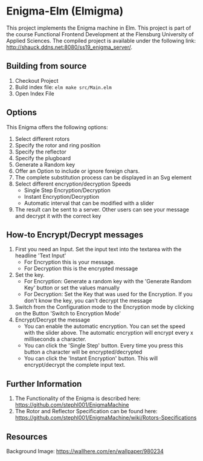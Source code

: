 # Enigma-Elm (Elmigma)
This project implements the Enigma machine in Elm.  This project is part of the course Functional Frontend Development at the 
Flensburg University of Applied Sciences.
The compiled project is available under the following link: http://shauck.ddns.net:8080/ss19_enigma_server/.

## Building from source

1. Checkout Project
2. Build index file: `elm make src/Main.elm`
3. Open Index File

## Options

This Enigma offers the following options:
1. Select different rotors
2. Specify the rotor and ring position
3. Specify the reflector
4. Specify the plugboard
5. Generate a Random key
6. Offer an Option to include or ignore foreign chars. 
7. The complete substitution process can be displayed in an Svg element
8. Select different encryption/decryption Speeds
    * Single Step Encryption/Decryption
    * Instant Encryption/Decryption
    * Automatic interval that can be modified with a slider
9. The result can be sent to a server. Other users can see your message and decrypt it with the correct key

## How-to Encrypt/Decrypt messages

1. First you need an Input. Set the input text into the textarea with the headline 'Text Input'
    * For Encryption this is your message. 
    * For Decryption this is the encrypted message
2. Set the key. 
    * For Encryption: Generate a random key with the 'Generate Random Key' button or set the values manually
    * For Decryption: Set the Key that was used for the Encryption. If you don't know the key, you can't decrypt the 
    message
3. Switch from the Configuration mode to the Encryption mode by clicking on the Button 'Switch to Encryption Mode'
4. Encrypt/Decrypt the message
    * You can enable the automatic encryption. You can set the speed with the slider above. The automatic encryption
    will encrypt every x milliseconds a character.
    * You can click the 'Single Step' button. Every time you press this button a character will be encrypted/decrypted
    * You can click the 'Instant Encryption' button. This will encrypt/decrypt the complete input text.

## Further Information

1. The Functionality of the Enigma is described here:  https://github.com/stephl001/EnigmaMachine
2. The Rotor and Reflector Specification can be found here: https://github.com/stephl001/EnigmaMachine/wiki/Rotors-Specifications

## Resources

Background Image: https://wallhere.com/en/wallpaper/980234

